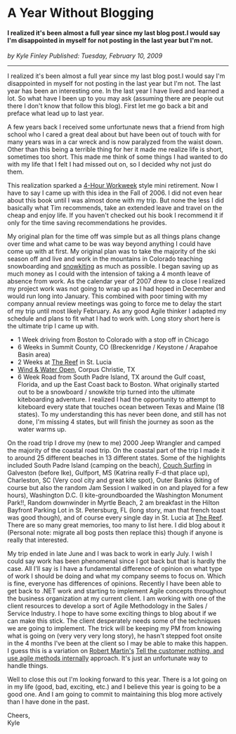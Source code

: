 # A Year Without Blogging

#### I realized it's been almost a full year since my last blog post.I would say I'm disappointed in myself for not posting in the last year but I'm not.

_<div class="article-meta-data"> by <span class="article-meta-author" itemprop="author">Kyle Finley</span> Published: <time itemprop="pubdate" datetime="2/10/2009 6:40:00 PM">Tuesday, February 10, 2009</time></div>_

---

I realized it's been almost a full year since my last blog post.I would say I'm disappointed in myself for not posting in the last year but I'm not. The last year has been an interesting one. In the last year I have lived and learned a lot. So what have I been up to you may ask (assuming there are people out there I don't know that follow this blog). First let me go back a bit and preface what lead up to last year.

A few years back I received some unfortunate news that a friend from high school who I cared a great deal about but have been out of touch with for many years was in a car wreck and is now paralyzed from the waist down. Other than this being a terrible thing for her it made me realize life is short, sometimes too short. This made me think of some things I had wanted to do with my life that I felt I had missed out on, so I decided why not just do them.

This realization sparked a [4-Hour Workweek](http://www.fourhourworkweek.com) style mini retirement. Now I have to say I came up with this idea in the Fall of 2006. I did not even hear about this book until I was almost done with my trip. But none the less I did basically what Tim recommends, take an extended leave and travel on the cheap and enjoy life. If you haven't checked out his book I recommend it if only for the time saving recommendations he provides.

My original plan for the time off was simple but as all things plans change over time and what came to be was way beyond anything I could have come up with at first. My original plan was to take the majority of the ski season off and live and work in the mountains in Colorado teaching snowboarding and [snowkiting](http://en.wikipedia.org/wiki/Snowkiting) as much as possible. I began saving up as much money as I could with the intension of taking a 4 month leave of absence from work. As the calendar year of 2007 drew to a close I realized my project work was not going to wrap up as I had hoped in December and would run long into January. This combined with poor timing with my company annual review meetings was going to force me to delay the start of my trip until most likely February. As any good Agile thinker I adapted my schedule and plans to fit what I had to work with. Long story short here is the ultimate trip I came up with.

- 1 Week driving from Boston to Colorado with a stop off in Chicago
- 6 Weeks in Summit County, CO (Breckenridge / Keystone / Arapahoe Basin area)
- 2 Weeks at [The Reef](http://www.slucia.com/windsurf/kitesurf.html) in St. Lucia
- [Wind & Water Open](http://www.uswindandwateropen.com/Kiteboarding.html), Corpus Christie, TX
- 6 Week Road from South Padre Island, TX around the Gulf coast, Florida, and up the East Coast back to Boston.
  What originally started out to be a snowboard / snowkite trip turned into the ultimate kiteboarding adventure. I realized I had the opportunity to attempt to kiteboard every state that touches ocean between Texas and Maine (18 states). To my understanding this has never been done, and still has not done, I'm missing 4 states, but will finish the journey as soon as the water warms up.

On the road trip I drove my (new to me) 2000 Jeep Wrangler and camped the majority of the coastal road trip. On the coastal part of the trip I made it to around 25 different beaches in 13 different states. Some of the highlights included South Padre Island (camping on the beach), [Couch Surfing](http://www.couchsurfing.com/) in Galveston (before Ike), Gulfport, MS (Katrina really F-d that place up), Charleston, SC (Very cool city and great kite spot), Outer Banks (kiting of course but also the random Jam Session I walked in on and played for a few hours), Washington D.C. (I kite-groundboarded the Washington Monument Park!!, Random downwinder in Myrtle Beach, 2 am breakfast in the Hilton Bayfront Parking Lot in St. Petersburg, FL (long story, man that french toast was good though), and of course every single day in St. Lucia at [The Reef](http://www.slucia.com/windsurf/kitesurf.html). There are so many great memories, too many to list here. I did blog about it (Personal note: migrate all bog posts then replace this) though if anyone is really that interested.

My trip ended in late June and I was back to work in early July. I wish I could say work has been phenomenal since I got back but that is hardly the case. All I'll say is I have a fundamental difference of opinion on what type of work I should be doing and what my company seems to focus on. Which is fine, everyone has differences of opinions. Recently I have been able to get back to .NET work and starting to implement Agile concepts throughout the business organization at my current client. I am working with one of the client resources to develop a sort of Agile Methodology in the Sales / Service Industry. I hope to have some exciting things to blog about if we can make this stick. The client desperately needs some of the techniques we are going to implement. The trick will be keeping my PM from knowing what is going on (very very very long story), he hasn't stepped foot onsite in the 4 months I've been at the client so I may be able to make this happen. I guess this is a variation on [Robert Martin's](http://www.objectmentor.com/omTeam/martin_r.html) [Tell the customer nothing, and use agile methods internally](http://osdir.com/ml/programming.scrum.general/2003-07/msg00161.html) approach. It's just an unfortunate way to handle things.

Well to close this out I'm looking forward to this year. There is a lot going on in my life (good, bad, exciting, etc.) and I believe this year is going to be a good one. And I am going to commit to maintaining this blog more actively than I have done in the past.

Cheers,<br>
Kyle
